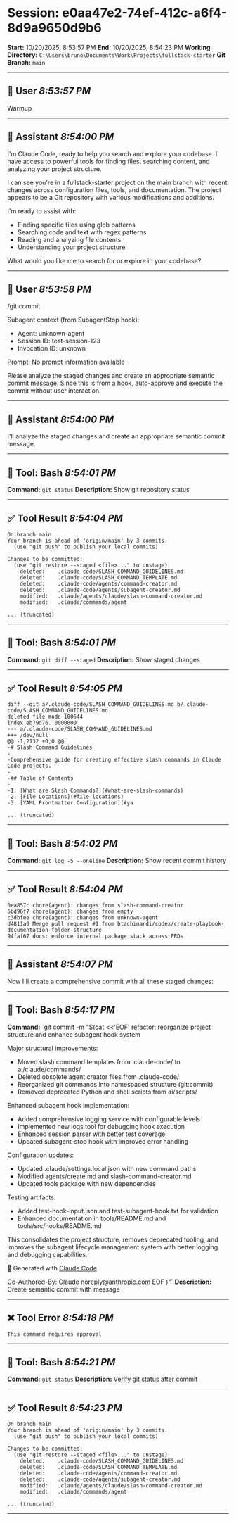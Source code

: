 # Session: e0aa47e2-74ef-412c-a6f4-8d9a9650d9b6

**Start:** 10/20/2025, 8:53:57 PM
**End:** 10/20/2025, 8:54:23 PM
**Working Directory:** `C:\Users\bruno\Documents\Work\Projects\fullstack-starter`
**Git Branch:** `main`

---

## 👤 User _8:53:57 PM_

Warmup

---

## 🤖 Assistant _8:54:00 PM_

I'm Claude Code, ready to help you search and explore your codebase. I have access to powerful tools for finding files, searching content, and analyzing your project structure.

I can see you're in a fullstack-starter project on the main branch with recent changes across configuration files, tools, and documentation. The project appears to be a Git repository with various modifications and additions.

I'm ready to assist with:
- Finding specific files using glob patterns
- Searching code and text with regex patterns
- Reading and analyzing file contents
- Understanding your project structure

What would you like me to search for or explore in your codebase?

---

## 👤 User _8:53:58 PM_

/git:commit

Subagent context (from SubagentStop hook):
- Agent: unknown-agent
- Session ID: test-session-123
- Invocation ID: unknown

Prompt:
No prompt information available

Please analyze the staged changes and create an appropriate semantic commit message.
Since this is from a hook, auto-approve and execute the commit without user interaction.

---

## 🤖 Assistant _8:54:00 PM_

I'll analyze the staged changes and create an appropriate semantic commit message.

---

## 🔧 Tool: Bash _8:54:01 PM_

**Command:** `git status`
**Description:** Show git repository status

---

## ✅ Tool Result _8:54:04 PM_

```
On branch main
Your branch is ahead of 'origin/main' by 3 commits.
  (use "git push" to publish your local commits)

Changes to be committed:
  (use "git restore --staged <file>..." to unstage)
	deleted:    .claude-code/SLASH_COMMAND_GUIDELINES.md
	deleted:    .claude-code/SLASH_COMMAND_TEMPLATE.md
	deleted:    .claude-code/agents/command-creator.md
	deleted:    .claude-code/agents/subagent-creator.md
	modified:   .claude/agents/claude/slash-command-creator.md
	modified:   .claude/commands/agent

... (truncated)
```

---

## 🔧 Tool: Bash _8:54:01 PM_

**Command:** `git diff --staged`
**Description:** Show staged changes

---

## ✅ Tool Result _8:54:05 PM_

```
diff --git a/.claude-code/SLASH_COMMAND_GUIDELINES.md b/.claude-code/SLASH_COMMAND_GUIDELINES.md
deleted file mode 100644
index eb79d76..0000000
--- a/.claude-code/SLASH_COMMAND_GUIDELINES.md
+++ /dev/null
@@ -1,2132 +0,0 @@
-# Slash Command Guidelines
-
-Comprehensive guide for creating effective slash commands in Claude Code projects.
-
-## Table of Contents
-
-1. [What are Slash Commands?](#what-are-slash-commands)
-2. [File Locations](#file-locations)
-3. [YAML Frontmatter Configuration](#ya

... (truncated)
```

---

## 🔧 Tool: Bash _8:54:02 PM_

**Command:** `git log -5 --oneline`
**Description:** Show recent commit history

---

## ✅ Tool Result _8:54:04 PM_

```
0ea857c chore(agent): changes from slash-command-creator
5bd96f7 chore(agent): changes from empty
c3dbfee chore(agent): changes from unknown-agent
d4811a0 Merge pull request #1 from btachinardi/codex/create-playbook-documentation-folder-structure
94faf67 docs: enforce internal package stack across PRDs
```

---

## 🤖 Assistant _8:54:07 PM_

Now I'll create a comprehensive commit with all these staged changes:

---

## 🔧 Tool: Bash _8:54:17 PM_

**Command:** `git commit -m "$(cat <<'EOF'
refactor: reorganize project structure and enhance subagent hook system

Major structural improvements:
- Moved slash command templates from .claude-code/ to ai/claude/commands/
- Deleted obsolete agent creator files from .claude-code/
- Reorganized git commands into namespaced structure (git:commit)
- Removed deprecated Python and shell scripts from ai/scripts/

Enhanced subagent hook implementation:
- Added comprehensive logging service with configurable levels
- Implemented new logs tool for debugging hook execution
- Enhanced session parser with better test coverage
- Updated subagent-stop hook with improved error handling

Configuration updates:
- Updated .claude/settings.local.json with new command paths
- Modified agents/create.md and slash-command-creator.md
- Updated tools package with new dependencies

Testing artifacts:
- Added test-hook-input.json and test-subagent-hook.txt for validation
- Enhanced documentation in tools/README.md and tools/src/hooks/README.md

This consolidates the project structure, removes deprecated tooling, and
improves the subagent lifecycle management system with better logging and
debugging capabilities.

🤖 Generated with [Claude Code](https://claude.com/claude-code)

Co-Authored-By: Claude <noreply@anthropic.com>
EOF
)"`
**Description:** Create semantic commit with message

---

## ❌ Tool Error _8:54:18 PM_

```
This command requires approval
```

---

## 🔧 Tool: Bash _8:54:21 PM_

**Command:** `git status`
**Description:** Verify git status after commit

---

## ✅ Tool Result _8:54:23 PM_

```
On branch main
Your branch is ahead of 'origin/main' by 3 commits.
  (use "git push" to publish your local commits)

Changes to be committed:
  (use "git restore --staged <file>..." to unstage)
	deleted:    .claude-code/SLASH_COMMAND_GUIDELINES.md
	deleted:    .claude-code/SLASH_COMMAND_TEMPLATE.md
	deleted:    .claude-code/agents/command-creator.md
	deleted:    .claude-code/agents/subagent-creator.md
	modified:   .claude/agents/claude/slash-command-creator.md
	modified:   .claude/commands/agent

... (truncated)
```

---

